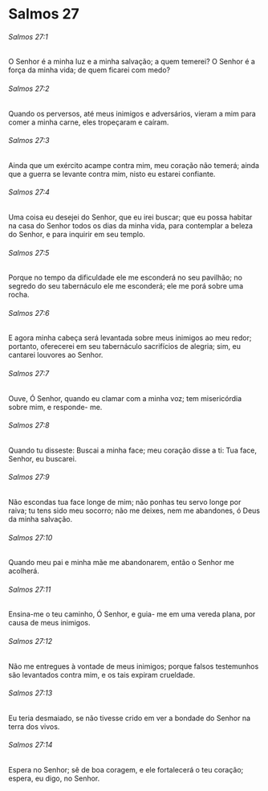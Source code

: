 # Salmos 27

###### Salmos 27:1

O Senhor é a minha luz e a minha salvação; a quem temerei? O Senhor é a força da minha vida; de quem ficarei com medo?

###### Salmos 27:2

Quando os perversos, até meus inimigos e adversários, vieram a mim para comer a minha carne, eles tropeçaram e caíram.

###### Salmos 27:3

Ainda que um exército acampe contra mim, meu coração não temerá; ainda que a guerra se levante contra mim, nisto eu estarei confiante.

###### Salmos 27:4

Uma coisa eu desejei do Senhor, que eu irei buscar; que eu possa habitar na casa do Senhor todos os dias da minha vida, para contemplar a beleza do Senhor, e para inquirir em seu templo.

###### Salmos 27:5

Porque no tempo da dificuldade ele me esconderá no seu pavilhão; no segredo do seu tabernáculo ele me esconderá; ele me porá sobre uma rocha.

###### Salmos 27:6

E agora minha cabeça será levantada sobre meus inimigos ao meu redor; portanto, oferecerei em seu tabernáculo sacrifícios de alegria; sim, eu cantarei louvores ao Senhor.

###### Salmos 27:7

Ouve, Ó Senhor, quando eu clamar com a minha voz; tem misericórdia sobre mim, e responde- me.

###### Salmos 27:8

Quando tu disseste: Buscai a minha face; meu coração disse a ti: Tua face, Senhor, eu buscarei.

###### Salmos 27:9

Não escondas tua face longe de mim; não ponhas teu servo longe por raiva; tu tens sido meu socorro; não me deixes, nem me abandones, ó Deus da minha salvação.

###### Salmos 27:10

Quando meu pai e minha mãe me abandonarem, então o Senhor me acolherá.

###### Salmos 27:11

Ensina-me o teu caminho, Ó Senhor, e guia- me em uma vereda plana, por causa de meus inimigos.

###### Salmos 27:12

Não me entregues à vontade de meus inimigos; porque falsos testemunhos são levantados contra mim, e os tais expiram crueldade.

###### Salmos 27:13

Eu teria desmaiado, se não tivesse crido em ver a bondade do Senhor na terra dos vivos.

###### Salmos 27:14

Espera no Senhor; sê de boa coragem, e ele fortalecerá o teu coração; espera, eu digo, no Senhor.

